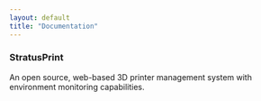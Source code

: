 ```yaml
---
layout: default
title: "Documentation"
---
```

### StratusPrint
An open source, web-based 3D printer management system with environment monitoring capabilities.
